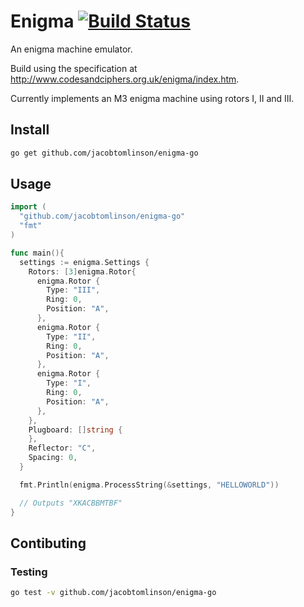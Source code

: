 # Enigma [![Build Status](https://travis-ci.org/jacobtomlinson/enigma-go.svg)](https://travis-ci.org/jacobtomlinson/enigma-go)

An enigma machine emulator.

Build using the specification at http://www.codesandciphers.org.uk/enigma/index.htm.

Currently implements an M3 enigma machine using rotors I, II and III.

## Install

```bash
go get github.com/jacobtomlinson/enigma-go
```

## Usage

```Go
import (
  "github.com/jacobtomlinson/enigma-go"
  "fmt"
)

func main(){
  settings := enigma.Settings {
    Rotors: [3]enigma.Rotor{
      enigma.Rotor {
        Type: "III",
        Ring: 0,
        Position: "A",
      },
      enigma.Rotor {
        Type: "II",
        Ring: 0,
        Position: "A",
      },
      enigma.Rotor {
        Type: "I",
        Ring: 0,
        Position: "A",
      },
    },
    Plugboard: []string {
    },
    Reflector: "C",
    Spacing: 0,
  }

  fmt.Println(enigma.ProcessString(&settings, "HELLOWORLD"))

  // Outputs "XKACBBMTBF"
}

```

## Contibuting

### Testing

```bash
go test -v github.com/jacobtomlinson/enigma-go
```
